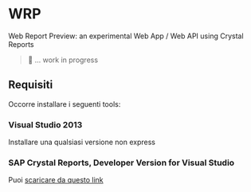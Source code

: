 WRP
===

Web Report Preview: an experimental Web App / Web API using Crystal Reports

> :construction_worker: ... work in progress

Requisiti
--------------------------

Occorre installare i seguenti tools:

### Visual Studio 2013
Installare una qualsiasi versione non express

### SAP Crystal Reports, Developer Version for Visual Studio 
Puoi [scaricare da questo link](http://scn.sap.com/community/crystal-reports-for-visual-studio)


